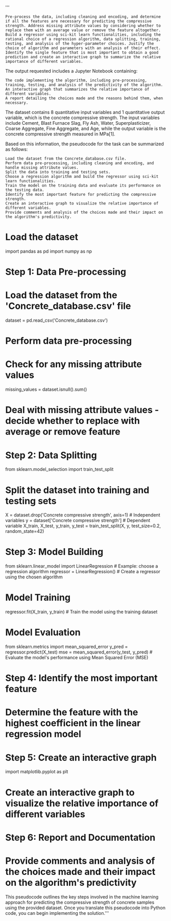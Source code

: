 '''

    Pre-process the data, including cleaning and encoding, and determine if all the features are necessary for predicting the compressive strength. Address missing attribute values by considering whether to replace them with an average value or remove the feature altogether.
    Build a regressor using sci-kit learn functionalities, including the rational choice of a regression algorithm, data splitting, training, testing, and analysis of the hyper-parameter choices. Justify the choice of algorithm and parameters with an analysis of their effect.
    Identify the single feature that is most important to obtain a good prediction and create an interactive graph to summarize the relative importance of different variables.

The output requested includes a Jupyter Notebook containing:

    The code implementing the algorithm, including pre-processing, training, testing, and analysis of the predictivity of the algorithm.
    An interactive graph that summarizes the relative importance of different variables.
    A report detailing the choices made and the reasons behind them, when necessary.

The dataset contains 8 quantitative input variables and 1 quantitative output variable, which is the concrete compressive strength. The input variables include Cement, Blast Furnace Slag, Fly Ash, Water, Superplasticizer, Coarse Aggregate, Fine Aggregate, and Age, while the output variable is the concrete compressive strength measured in MPa[1].

Based on this information, the pseudocode for the task can be summarized as follows:

    Load the dataset from the Concrete_database.csv file.
    Perform data pre-processing, including cleaning and encoding, and handle missing attribute values.
    Split the data into training and testing sets.
    Choose a regression algorithm and build the regressor using sci-kit learn functionalities.
    Train the model on the training data and evaluate its performance on the testing data.
    Identify the most important feature for predicting the compressive strength.
    Create an interactive graph to visualize the relative importance of different variables.
    Provide comments and analysis of the choices made and their impact on the algorithm's predictivity.



# Load the dataset
import pandas as pd
import numpy as np

# Step 1: Data Pre-processing
# Load the dataset from the 'Concrete_database.csv' file
dataset = pd.read_csv('Concrete_database.csv')

# Perform data pre-processing
# Check for any missing attribute values
missing_values = dataset.isnull().sum()
# Deal with missing attribute values - decide whether to replace with average or remove feature

# Step 2: Data Splitting
from sklearn.model_selection import train_test_split
# Split the dataset into training and testing sets
X = dataset.drop('Concrete compressive strength', axis=1)  # Independent variables
y = dataset['Concrete compressive strength']  # Dependent variable
X_train, X_test, y_train, y_test = train_test_split(X, y, test_size=0.2, random_state=42)

# Step 3: Model Building
from sklearn.linear_model import LinearRegression  # Example: choose a regression algorithm
regressor = LinearRegression()  # Create a regressor using the chosen algorithm

# Model Training
regressor.fit(X_train, y_train)  # Train the model using the training dataset

# Model Evaluation
from sklearn.metrics import mean_squared_error
y_pred = regressor.predict(X_test)
mse = mean_squared_error(y_test, y_pred)  # Evaluate the model's performance using Mean Squared Error (MSE)

# Step 4: Identify the most important feature
# Determine the feature with the highest coefficient in the linear regression model

# Step 5: Create an interactive graph
import matplotlib.pyplot as plt
# Create an interactive graph to visualize the relative importance of different variables

# Step 6: Report and Documentation
# Provide comments and analysis of the choices made and their impact on the algorithm's predictivity

This pseudocode outlines the key steps involved in the machine learning approach for predicting the compressive strength of concrete samples using the provided dataset. Once you translate this pseudocode into Python code, you can begin implementing the solution.'''
